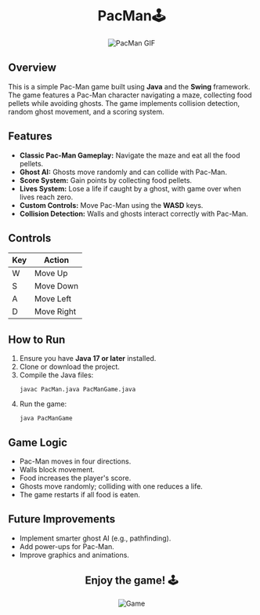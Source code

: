 <div align="center">
  <h1>PacMan🕹️</h1>
</div>
<p align="center">
  <img src="https://github.com/user-attachments/assets/8bbe9e38-242d-4949-a9d5-a35408880969" alt="PacMan GIF">
</p>

## Overview
This is a simple Pac-Man game built using **Java** and the **Swing** framework. The game features a Pac-Man character navigating a maze, collecting food pellets while avoiding ghosts. The game implements collision detection, random ghost movement, and a scoring system.

## Features
- **Classic Pac-Man Gameplay:** Navigate the maze and eat all the food pellets.
- **Ghost AI:** Ghosts move randomly and can collide with Pac-Man.
- **Score System:** Gain points by collecting food pellets.
- **Lives System:** Lose a life if caught by a ghost, with game over when lives reach zero.
- **Custom Controls:** Move Pac-Man using the **WASD** keys.
- **Collision Detection:** Walls and ghosts interact correctly with Pac-Man.

## Controls
| Key  | Action  |
|------|--------|
| W    | Move Up    |
| S    | Move Down  |
| A    | Move Left  |
| D    | Move Right |

## How to Run
1. Ensure you have **Java 17 or later** installed.
2. Clone or download the project.
3. Compile the Java files:
   ```
   javac PacMan.java PacManGame.java
   ```
4. Run the game:
   ```
   java PacManGame
   ```
## Game Logic
- Pac-Man moves in four directions.
- Walls block movement.
- Food increases the player's score.
- Ghosts move randomly; colliding with one reduces a life.
- The game restarts if all food is eaten.

## Future Improvements
- Implement smarter ghost AI (e.g., pathfinding).
- Add power-ups for Pac-Man.
- Improve graphics and animations.
  
<div align="center">
  <h2>Enjoy the game! 🕹️</h2>
  <img src="https://github.com/user-attachments/assets/b1636fe9-e4fd-49c2-ac44-0a302e1fad33" alt="Game">
</div>
